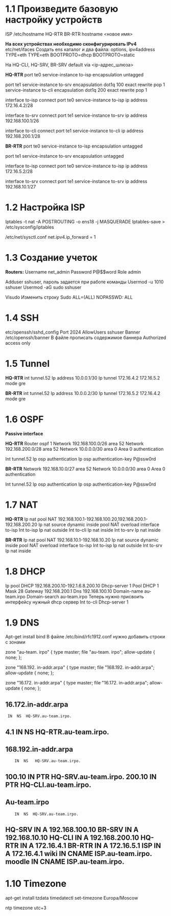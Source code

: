 # **1.1	Произведите базовую настройку устройств**

ISP
/etc/hostname
HQ-RTR BR-RTR
hostname <новое имя>

**На всех устройствах необходимо сконфигурировать IPv4**
etc/net/ifaces
Создать ens каталог и два файла: options, ipv4address
TYPE=eth              TYPE=eth
BOOTPROTO=dhcp        BOOTPROTO=static

На HQ-CLI, HQ-SRV, BR-SRV 
default via <ip-адрес_шлюза>

**HQ-RTR**
port te0
service-instance to-isp
encapsulation untagged

port te1
service-instance to-srv
encapsulation dot1q 100 exact
rewrite pop 1
service-instance to-cli
encapsulation dot1q 200 exact
rewrite pop 1

interface to-isp
connect port te0 service-instance to-isp
ip address 172.16.4.2/28

interface to-srv
connect port te1 service-instance to-srv
ip address 192.168.100.1/26

interface to-cli
connect port te1 service-instance to-cli
ip address 192.168.200.1/28

**BR-RTR**
port te0
service-instance to-isp
encapsulation untagged

port te1
service-instance to-srv
encapsulation untagged

interface to-isp
connect port te0 service-instance to-isp
ip address 172.16.5.2/28

interface to-srv
connect port te1 service-instance to-srv
ip address 192.168.10.1/27

# **1.2 Настройка ISP**

Iptables -t nat -A POSTROUTING -o ens18 -j MASQUERADE
Iptables-save > /etc/sysconfig/iptables

/etc/net/sysctl.conf 
net.ipv4.ip_forward = 1

# **1.3 Создание учеток**

**Routers:**
Username net_admin
Password P@$$word
Role admin

Adduser sshuser, пароль задается при работе команды
Usermod -u 1010 sshuser
Usermod -aG sudo sshuser

Visudo
Изменить строку 
Sudo ALL=(ALL) NOPASSWD: ALL

# **1.4 SSH**

etc/openssh/sshd_config
Port 2024
AllowUsers sshuser
Banner
/etc/openssh/banner
В файле прописать содержимое баннера
Authorized access only

# **1.5 Tunnel**

**HQ-RTR**
int tunnel.52
Ip address 10.0.0.1/30
Ip tunnel 172.16.4.2 172.16.5.2 mode gre 

**BR-RTR**
int tunnel.52
Ip address 10.0.0.2/30
Ip tunnel 172.16.5.2 172.16.4.2 mode gre

# **1.6 OSPF**

**Passive interface**

**HQ-RTR**
Router ospf 1
Network 192.168.100.0/26 area 52
Network 192.168.200.0/28 area 52
Network 10.0.0.0/30 area 0
Area 0 authentication 

Int tunnel.52
Ip osp authentication
Ip osp authentication-key P@ssw0rd


**BR-RTR**
Network 192.168.10.0/27 area 52
Network 10.0.0.0/30 area 0
Area 0 authentication 

Int tunnel.52
Ip osp authentication
Ip osp authentication-key P@ssw0rd

# **1.7 NAT**

**HQ-RTR**
Ip nat pool NAT 192.168.100.1-192.168.100.20,192.168.200.1-192.168.200.20
Ip nat source dynamic inside pool NAT overload interface to-isp
Int to-isp
Ip nat outside
Int to-cli
Ip nat inside
Int to-srv
Ip nat inside

**BR-RTR**
Ip nat pool NAT 192.168.10.1-192.168.10.20
Ip nat source dynamic inside pool NAT overload interface to-isp
Int to-isp
Ip nat outside
Int to-srv
Ip nat inside

# **1.8 DHCP**

Ip pool DHCP 192.168.200.10-192.1.6.8.200.10
Dhcp-server 1
Pool DHCP 1
Mask 28 
Gateway 192.168.200.1
Dns 192.168.100.10
Domain-name au-team.irpo
Domain-search au-team.irpo
Теперь нужно присвоить интерфейсу нужный dhcp сервер
Int to-cli
Dhcp-server 1

# **1.9 DNS**

Apt-get install bind
В файле /etc/bind/rfc1912.conf нужно добавить строки с зонами

zone "au-team. irpo" {
type master;
file "au-team. irpo";
allow-update { none; };

zone "168.192. in-addr.arpa" {
type master;
file "168.192. in-addr.arpa";
allow-update { none; };

zone "16.172. in-addr.arpa" {
type master;
file "16.172. in-addr.arpa";
allow-update { none; };

16.172.in-addr.arpa
----------------------------------
     IN  NS  HQ-SRV.au-team.irpo.
4.1  IN  NS  HQ-RTR.au-team.irpo.
----------------------------------

168.192.in-addr.arpa
--------------------------------------
        IN  NS   HQ-SRV.au-team.irpo.
100.10  IN  PTR  HQ-SRV.au-team.irpo.
200.10  IN  PTR  HQ-CLI.au-team.irpo.
-------------------------------------

Au-team.irpo
-------------------------------------
        IN  NS  HQ-SRV.au-team.irpo.
HQ-SRV  IN  A  192.168.100.10
BR-SRV  IN  A  192.168.10.10
HQ-CLI  IN  A  192.168.200.10
HQ-RTR  IN  A  172.16.4.1
BR-RTR  IN  A  172.16.5.1
ISP     IN  A  172.16.4.1
wiki    IN  CNAME  ISP.au-team.irpo.
moodle  IN  CNAME  ISP.au-team.irpo.
------------------------------------

# **1.10 Timezone**

apt-get install tzdata
timedatectl set-timezone Europa/Moscow

ntp timezone utc+3
























